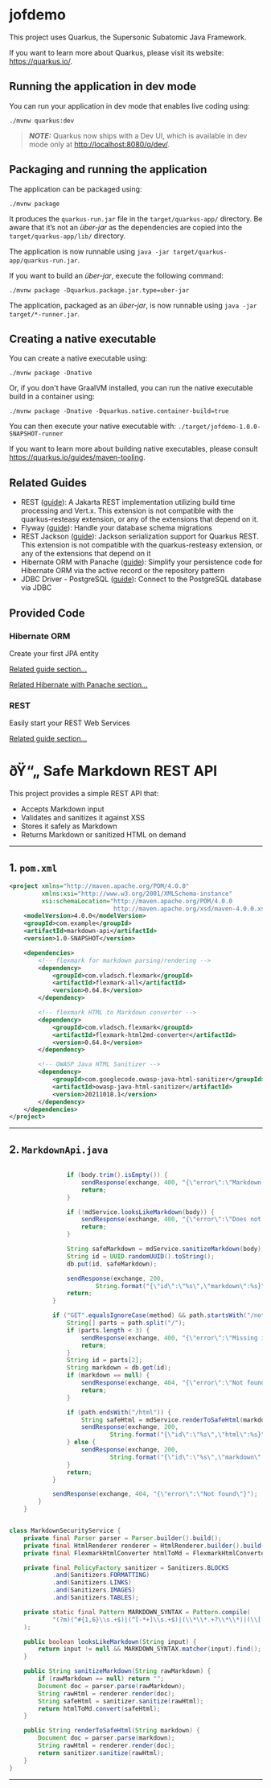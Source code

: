 # jofdemo

This project uses Quarkus, the Supersonic Subatomic Java Framework.

If you want to learn more about Quarkus, please visit its website: <https://quarkus.io/>.

## Running the application in dev mode

You can run your application in dev mode that enables live coding using:

```shell script
./mvnw quarkus:dev
```

> **_NOTE:_**  Quarkus now ships with a Dev UI, which is available in dev mode only at <http://localhost:8080/q/dev/>.

## Packaging and running the application

The application can be packaged using:

```shell script
./mvnw package
```

It produces the `quarkus-run.jar` file in the `target/quarkus-app/` directory.
Be aware that it’s not an _über-jar_ as the dependencies are copied into the `target/quarkus-app/lib/` directory.

The application is now runnable using `java -jar target/quarkus-app/quarkus-run.jar`.

If you want to build an _über-jar_, execute the following command:

```shell script
./mvnw package -Dquarkus.package.jar.type=uber-jar
```

The application, packaged as an _über-jar_, is now runnable using `java -jar target/*-runner.jar`.

## Creating a native executable

You can create a native executable using:

```shell script
./mvnw package -Dnative
```

Or, if you don't have GraalVM installed, you can run the native executable build in a container using:

```shell script
./mvnw package -Dnative -Dquarkus.native.container-build=true
```

You can then execute your native executable with: `./target/jofdemo-1.0.0-SNAPSHOT-runner`

If you want to learn more about building native executables, please consult <https://quarkus.io/guides/maven-tooling>.

## Related Guides

- REST ([guide](https://quarkus.io/guides/rest)): A Jakarta REST implementation utilizing build time processing and Vert.x. This extension is not compatible with the quarkus-resteasy extension, or any of the extensions that depend on it.
- Flyway ([guide](https://quarkus.io/guides/flyway)): Handle your database schema migrations
- REST Jackson ([guide](https://quarkus.io/guides/rest#json-serialisation)): Jackson serialization support for Quarkus REST. This extension is not compatible with the quarkus-resteasy extension, or any of the extensions that depend on it
- Hibernate ORM with Panache ([guide](https://quarkus.io/guides/hibernate-orm-panache)): Simplify your persistence code for Hibernate ORM via the active record or the repository pattern
- JDBC Driver - PostgreSQL ([guide](https://quarkus.io/guides/datasource)): Connect to the PostgreSQL database via JDBC

## Provided Code

### Hibernate ORM

Create your first JPA entity

[Related guide section...](https://quarkus.io/guides/hibernate-orm)

[Related Hibernate with Panache section...](https://quarkus.io/guides/hibernate-orm-panache)


### REST

Easily start your REST Web Services

[Related guide section...](https://quarkus.io/guides/getting-started-reactive#reactive-jax-rs-resources)



# ðŸ“„ Safe Markdown REST API

This project provides a simple REST API that:
- Accepts Markdown input
- Validates and sanitizes it against XSS
- Stores it safely as Markdown
- Returns Markdown or sanitized HTML on demand

---

## 1. `pom.xml`

```xml
<project xmlns="http://maven.apache.org/POM/4.0.0"
         xmlns:xsi="http://www.w3.org/2001/XMLSchema-instance"
         xsi:schemaLocation="http://maven.apache.org/POM/4.0.0
                             http://maven.apache.org/xsd/maven-4.0.0.xsd">
    <modelVersion>4.0.0</modelVersion>
    <groupId>com.example</groupId>
    <artifactId>markdown-api</artifactId>
    <version>1.0-SNAPSHOT</version>

    <dependencies>
        <!-- flexmark for markdown parsing/rendering -->
        <dependency>
            <groupId>com.vladsch.flexmark</groupId>
            <artifactId>flexmark-all</artifactId>
            <version>0.64.8</version>
        </dependency>

        <!-- flexmark HTML to Markdown converter -->
        <dependency>
            <groupId>com.vladsch.flexmark</groupId>
            <artifactId>flexmark-html2md-converter</artifactId>
            <version>0.64.8</version>
        </dependency>

        <!-- OWASP Java HTML Sanitizer -->
        <dependency>
            <groupId>com.googlecode.owasp-java-html-sanitizer</groupId>
            <artifactId>owasp-java-html-sanitizer</artifactId>
            <version>20211018.1</version>
        </dependency>
    </dependencies>
</project>
```

---

## 2. `MarkdownApi.java`

```java

                if (body.trim().isEmpty()) {
                    sendResponse(exchange, 400, "{\"error\":\"Markdown cannot be empty\"}");
                    return;
                }

                if (!mdService.looksLikeMarkdown(body)) {
                    sendResponse(exchange, 400, "{\"error\":\"Does not look like valid Markdown\"}");
                    return;
                }

                String safeMarkdown = mdService.sanitizeMarkdown(body);
                String id = UUID.randomUUID().toString();
                db.put(id, safeMarkdown);

                sendResponse(exchange, 200,
                        String.format("{\"id\":\"%s\",\"markdown\":%s}", id, jsonEscape(safeMarkdown)));
                return;
            }

            if ("GET".equalsIgnoreCase(method) && path.startsWith("/notes/")) {
                String[] parts = path.split("/");
                if (parts.length < 3) {
                    sendResponse(exchange, 400, "{\"error\":\"Missing id\"}");
                    return;
                }
                String id = parts[2];
                String markdown = db.get(id);
                if (markdown == null) {
                    sendResponse(exchange, 404, "{\"error\":\"Not found\"}");
                    return;
                }

                if (path.endsWith("/html")) {
                    String safeHtml = mdService.renderToSafeHtml(markdown);
                    sendResponse(exchange, 200,
                            String.format("{\"id\":\"%s\",\"html\":%s}", id, jsonEscape(safeHtml)));
                } else {
                    sendResponse(exchange, 200,
                            String.format("{\"id\":\"%s\",\"markdown\":%s}", id, jsonEscape(markdown)));
                }
                return;
            }

            sendResponse(exchange, 404, "{\"error\":\"Not found\"}");
        }
    }


class MarkdownSecurityService {
    private final Parser parser = Parser.builder().build();
    private final HtmlRenderer renderer = HtmlRenderer.builder().build();
    private final FlexmarkHtmlConverter htmlToMd = FlexmarkHtmlConverter.builder().build();

    private final PolicyFactory sanitizer = Sanitizers.BLOCKS
            .and(Sanitizers.FORMATTING)
            .and(Sanitizers.LINKS)
            .and(Sanitizers.IMAGES)
            .and(Sanitizers.TABLES);

    private static final Pattern MARKDOWN_SYNTAX = Pattern.compile(
            "(?m)(^#{1,6}\\s.+$)|(^[-*+]\\s.+$)|(\\*\\*.+?\\*\\*)|(\\[.+?]\\(.+?\\))"
    );

    public boolean looksLikeMarkdown(String input) {
        return input != null && MARKDOWN_SYNTAX.matcher(input).find();
    }

    public String sanitizeMarkdown(String rawMarkdown) {
        if (rawMarkdown == null) return "";
        Document doc = parser.parse(rawMarkdown);
        String rawHtml = renderer.render(doc);
        String safeHtml = sanitizer.sanitize(rawHtml);
        return htmlToMd.convert(safeHtml);
    }

    public String renderToSafeHtml(String markdown) {
        Document doc = parser.parse(markdown);
        String rawHtml = renderer.render(doc);
        return sanitizer.sanitize(rawHtml);
    }
}
```

---

```